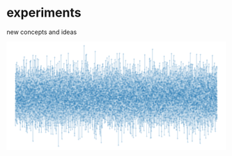 # experiments
<p>new concepts and ideas</p>
<img src="https://raw.githubusercontent.com/gregoryclayton/experiments/main/matplotlib-visualizer/images/matplotlib2.png" style="height:250px;">
